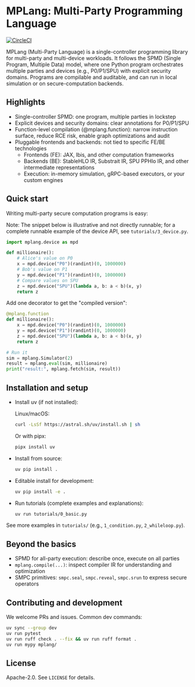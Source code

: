 # MPLang: Multi-Party Programming Language

[![CircleCI](https://dl.circleci.com/status-badge/img/gh/secretflow/mplang/tree/main.svg?style=svg)](https://dl.circleci.com/status-badge/redirect/gh/secretflow/mplang/tree/main)


MPLang (Multi-Party Language) is a single-controller programming library for multi-party and multi-device workloads. It follows the SPMD (Single Program, Multiple Data) model, where one Python program orchestrates multiple parties and devices (e.g., P0/P1/SPU) with explicit security domains. Programs are compilable and auditable, and can run in local simulation or on secure-computation backends.

## Highlights

- Single-controller SPMD: one program, multiple parties in lockstep
- Explicit devices and security domains: clear annotations for P0/P1/SPU
- Function-level compilation (@mplang.function): narrow instruction surface, reduce RCE risk, enable graph optimizations and audit
- Pluggable frontends and backends: not tied to specific FE/BE technologies
    - Frontends (FE): JAX, Ibis, and other computation frameworks
    - Backends (BE): StableHLO IR, Substrait IR, SPU PPHlo IR, and other intermediate representations
    - Execution: in-memory simulation, gRPC-based executors, or your custom engines

## Quick start

Writing multi-party secure computation programs is easy:

Note: The snippet below is illustrative and not directly runnable; for a complete runnable example of the device API, see `tutorials/3_device.py`.

```python
import mplang.device as mpd

def millionaire():
    # Alice's value on P0
    x = mpd.device("P0")(randint)(0, 1000000)
    # Bob's value on P1
    y = mpd.device("P1")(randint)(0, 1000000)
    # Compare values on SPU
    z = mpd.device("SPU")(lambda a, b: a < b)(x, y)
    return z
```

Add one decorator to get the "compiled version":

```python
@mplang.function
def millionaire():
    x = mpd.device("P0")(randint)(0, 1000000)
    y = mpd.device("P1")(randint)(0, 1000000)
    z = mpd.device("SPU")(lambda a, b: a < b)(x, y)
    return z

# Run it
sim = mplang.Simulator(2)
result = mplang.eval(sim, millionaire)
print("result:", mplang.fetch(sim, result))
```


## Installation and setup

- Install uv (if not installed):

    Linux/macOS:

    ```bash
    curl -LsSf https://astral.sh/uv/install.sh | sh
    ```

    Or with pipx:

    ```bash
    pipx install uv
    ```

- Install from source:

    ```bash
    uv pip install .
    ```

- Editable install for development:

    ```bash
    uv pip install -e .
    ```

- Run tutorials (complete examples and explanations):

    ```bash
    uv run tutorials/0_basic.py
    ```

See more examples in `tutorials/` (e.g., `1_condition.py`, `2_whileloop.py`).

## Beyond the basics

- SPMD for all-party execution: describe once, execute on all parties
- `mplang.compile(...)`: inspect compiler IR for understanding and optimization
- SMPC primitives: `smpc.seal`, `smpc.reveal`, `smpc.srun` to express secure operators

## Contributing and development

We welcome PRs and issues. Common dev commands:

```bash
uv sync --group dev
uv run pytest
uv run ruff check . --fix && uv run ruff format .
uv run mypy mplang/
```

## License

Apache-2.0. See `LICENSE` for details.
